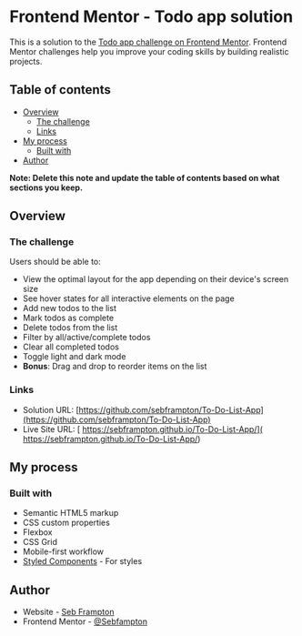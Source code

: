 # Frontend Mentor - Todo app solution

This is a solution to the [Todo app challenge on Frontend Mentor](https://www.frontendmentor.io/challenges/todo-app-Su1_KokOW). Frontend Mentor challenges help you improve your coding skills by building realistic projects. 

## Table of contents

- [Overview](#overview)
  - [The challenge](#the-challenge)
  - [Links](#links)
- [My process](#my-process)
  - [Built with](#built-with)
- [Author](#author)


**Note: Delete this note and update the table of contents based on what sections you keep.**

## Overview

### The challenge

Users should be able to:

- View the optimal layout for the app depending on their device's screen size
- See hover states for all interactive elements on the page
- Add new todos to the list
- Mark todos as complete
- Delete todos from the list
- Filter by all/active/complete todos
- Clear all completed todos
- Toggle light and dark mode
- **Bonus**: Drag and drop to reorder items on the list


### Links

- Solution URL: [https://github.com/sebframpton/To-Do-List-App](https://github.com/sebframpton/To-Do-List-App)
- Live Site URL: [
https://sebframpton.github.io/To-Do-List-App/](
https://sebframpton.github.io/To-Do-List-App/)

## My process

### Built with

- Semantic HTML5 markup
- CSS custom properties
- Flexbox
- CSS Grid
- Mobile-first workflow
- [Styled Components](https://styled-components.com/) - For styles



## Author

- Website - [Seb Frampton](https://sebframpton.github.io/)
- Frontend Mentor - [@Sebfampton](https://www.frontendmentor.io/profile/sebframpton)


